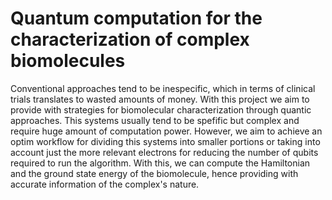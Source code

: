 # Quantum computation for the characterization of complex biomolecules

Conventional approaches tend to be inespecific, which in terms of clinical trials translates to wasted amounts of money. With this project we aim to provide with strategies for biomolecular characterization through quantic approaches. This systems usually tend to be spefific but complex and require huge amount of computation power. However, we aim to achieve an optim workflow for dividing this systems into smaller portions or taking into account just the more relevant electrons for reducing the number of qubits required to run the algorithm.
With this, we can compute the Hamiltonian and the ground state energy of the biomolecule, hence providing with accurate information of the complex's nature.

